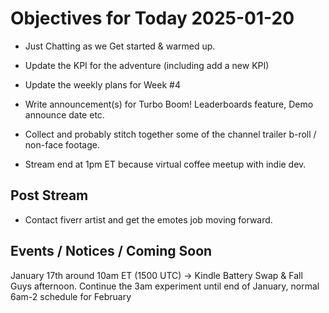 # Objectives for Today 2025-01-20

- Just Chatting as we Get started & warmed up.
- Update the KPI for the adventure (including add a new KPI)
- Update the weekly plans for Week #4
- Write announcement(s) for Turbo Boom! Leaderboards feature, Demo announce date etc.
- Collect and probably stitch together some of the channel trailer b-roll / non-face footage.

- Stream end at 1pm ET because virtual coffee meetup with indie dev.

## Post Stream

- Contact fiverr artist and get the emotes job moving forward.


## Events / Notices / Coming Soon

January 17th around 10am ET (1500 UTC) -> Kindle Battery Swap & Fall Guys afternoon.
Continue the 3am experiment until end of January, normal 6am-2 schedule for February


